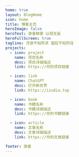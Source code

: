 ```yaml
---
home: true
layout: BlogHome
icon: home
title: 博客主页
heroImage: false
heroText: 游者鞅掌 以观无妄
heroFullScreen: true
tagline: 浮游不知所求 猖狂不知所往
projects:
  - icon: project
    name: 项目名称
    desc: 项目详细描述
    link: https://你的项目链接

  - icon: link
    name: ChatGPT
    desc: 打开新世界
    link: https://izudia.top

  - icon: book
    name: 书籍名称
    desc: 书籍详细描述
    link: https://你的书籍链接

  - icon: article
    name: 文章名称
    desc: 文章详细描述
    link: https://你的文章链接

footer: 游者
---
```


